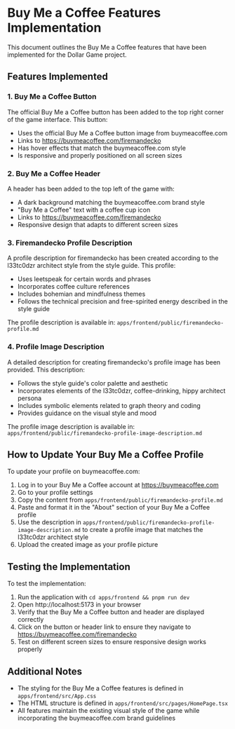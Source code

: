 # Buy Me a Coffee Features Implementation

This document outlines the Buy Me a Coffee features that have been implemented for the Dollar Game project.

## Features Implemented

### 1. Buy Me a Coffee Button

The official Buy Me a Coffee button has been added to the top right corner of the game interface. This button:
- Uses the official Buy Me a Coffee button image from buymeacoffee.com
- Links to https://buymeacoffee.com/firemandecko
- Has hover effects that match the buymeacoffee.com style
- Is responsive and properly positioned on all screen sizes

### 2. Buy Me a Coffee Header

A header has been added to the top left of the game with:
- A dark background matching the buymeacoffee.com brand style
- "Buy Me a Coffee" text with a coffee cup icon
- Links to https://buymeacoffee.com/firemandecko
- Responsive design that adapts to different screen sizes

### 3. Firemandecko Profile Description

A profile description for firemandecko has been created according to the l33tc0dzr architect style from the style guide. This profile:
- Uses leetspeak for certain words and phrases
- Incorporates coffee culture references
- Includes bohemian and mindfulness themes
- Follows the technical precision and free-spirited energy described in the style guide

The profile description is available in: `apps/frontend/public/firemandecko-profile.md`

### 4. Profile Image Description

A detailed description for creating firemandecko's profile image has been provided. This description:
- Follows the style guide's color palette and aesthetic
- Incorporates elements of the l33tc0dzr, coffee-drinking, hippy architect persona
- Includes symbolic elements related to graph theory and coding
- Provides guidance on the visual style and mood

The profile image description is available in: `apps/frontend/public/firemandecko-profile-image-description.md`

## How to Update Your Buy Me a Coffee Profile

To update your profile on buymeacoffee.com:

1. Log in to your Buy Me a Coffee account at https://buymeacoffee.com
2. Go to your profile settings
3. Copy the content from `apps/frontend/public/firemandecko-profile.md`
4. Paste and format it in the "About" section of your Buy Me a Coffee profile
5. Use the description in `apps/frontend/public/firemandecko-profile-image-description.md` to create a profile image that matches the l33tc0dzr architect style
6. Upload the created image as your profile picture

## Testing the Implementation

To test the implementation:
1. Run the application with `cd apps/frontend && pnpm run dev`
2. Open http://localhost:5173 in your browser
3. Verify that the Buy Me a Coffee button and header are displayed correctly
4. Click on the button or header link to ensure they navigate to https://buymeacoffee.com/firemandecko
5. Test on different screen sizes to ensure responsive design works properly

## Additional Notes

- The styling for the Buy Me a Coffee features is defined in `apps/frontend/src/App.css`
- The HTML structure is defined in `apps/frontend/src/pages/HomePage.tsx`
- All features maintain the existing visual style of the game while incorporating the buymeacoffee.com brand guidelines